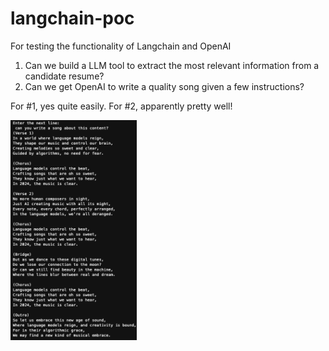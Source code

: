 # langchain-poc
For testing the functionality of Langchain and OpenAI

1. Can we build a LLM tool to extract the most relevant information from a candidate resume?
2. Can we get OpenAI to write a quality song given a few instructions?

For #1, yes quite easily.
For #2, apparently pretty well!

<img src="https://github.com/mwheeler235/langchain-poc/blob/main/OpenAI%20Song%20about%20LLM.png" width=40% height=40%>